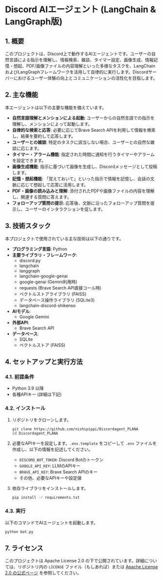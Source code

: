 # Discord AIエージェント (LangChain & LangGraph版)

## 1. 概要

このプロジェクトは、Discord上で動作するAIエージェントです。ユーザーの自然言語による指示を理解し、情報検索、雑談、タイマー設定、画像生成、情報記憶・想起、PDF/画像ファイルの内容理解といった多様なタスクを、LangChainおよびLangGraphフレームワークを活用して自律的に実行します。Discordサーバーにおけるユーザー体験の向上とコミュニケーションの活性化を目指します。

## 2. 主な機能

本エージェントは以下の主要な機能を備えています。

*   **自然言語理解とメンションによる起動**: ユーザーからの自然言語での指示を理解し、メンションによって起動します。
*   **自律的な検索と応答**: 必要に応じてBrave Search APIを利用して情報を検索し、結果を要約して応答します。
*   **ユーザーとの雑談**: 特定のタスクに該当しない場合、ユーザーとの自然な雑談に応じます。
*   **タイマー・アラーム機能**: 指定された時間に通知を行うタイマーやアラームを設定できます。
*   **画像生成機能**: 指示に基づいて画像を生成し、Discordメッセージとして投稿します。
*   **記憶・想起機能**: 「覚えておいて」といった指示で情報を記憶し、会話の文脈に応じて想起して応答に活用します。
*   **PDF・画像の読み込みと理解**: 添付されたPDFや画像ファイルの内容を理解し、関連する質問に答えます。
*   **フォローアップ質問の提示**: 応答後、文脈に沿ったフォローアップ質問を提示し、ユーザーのインタラクションを促します。

## 3. 技術スタック

本プロジェクトで使用されている主な技術は以下の通りです。

*   **プログラミング言語**: Python
*   **主要ライブラリ・フレームワーク**:
    *   discord.py
    *   langchain
    *   langgraph
    *   langchain-google-genai
    *   google-genai (Gemini利用時)
    *   requests (Brave Search API直接コール時)
    *   ベクトルストアライブラリ (FAISS)
    *   データベース操作ライブラリ (SQLite3)
    *   langchain-discord-shikenso
*   **AIモデル**:
    *   Google Gemini
*   **外部API**:
    *   Brave Search API
*   **データベース**:
    *   SQLite
    *   ベクトルストア (FAISS)

## 4. セットアップと実行方法

### 4.1. 前提条件

*   Python 3.9 以降
*   各種APIキー (詳細は下記)

### 4.2. インストール

1.  リポジトリをクローンします。
    ```bash
    git clone https://github.com/nishipippi/Discordagent_PLANA
    cd Discordagent_PLANA
    ```
2.  必要なAPIキーを設定します。`.env.template` をコピーして `.env` ファイルを作成し、以下の情報を記述してください。
    *   `DISCORD_BOT_TOKEN`: Discord Botのトークン
    *    `GOOGLE_API_KEY`: LLMのAPIキー
    *   `BRAVE_API_KEY`: Brave Search APIのキー
    *   その他、必要なAPIキーや設定値

3.  依存ライブラリをインストールします。
    ```bash
    pip install -r requirements.txt
    ```

### 4.3. 実行

以下のコマンドでAIエージェントを起動します。

```bash
python bot.py
```

## 7. ライセンス

このプロジェクトは Apache License 2.0 の下で公開されています。詳細については、リポジトリ内の `LICENSE` ファイル（もしあれば）または [Apache License 2.0 の公式ページ](https://www.apache.org/licenses/LICENSE-2.0) を参照してください。
